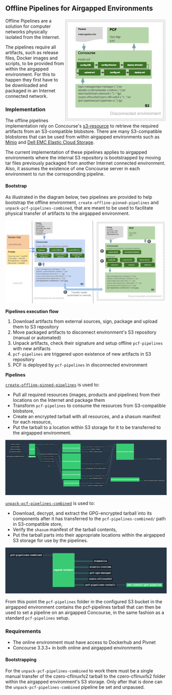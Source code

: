 ## Offline Pipelines for Airgapped Environments

<img src="images/offline-env-diagram.png" alt="offline-env-diagram" width="320" align="right"/>

Offline Pipelines are a solution for computer networks physically isolated from the Internet.

The pipelines require all artifacts, such as release files, Docker images and scripts, to be provided from within the airgapped environment. For this to happen they first have to be downloaded and packaged in an Internet connected network.


### Implementation

The offline pipelines implementation rely on Concourse's [s3-resource](https://github.com/concourse/s3-resource) to retrieve the required artifacts from an S3-compatible blobstore. There are many S3-compatible blobstores that can be used from within airgapped environments such as [Minio](https://minio.io/) and [Dell EMC Elastic Cloud Storage](https://www.dellemc.com/en-us/storage/ecs/index.htm).

The current implementation of these pipelines applies to airgapped environments where the internal S3 repository is bootstrapped by moving tar files previously packaged from another Internet connected environment. Also, it assumes the existence of one Concourse server in each environment to run the corresponding pipeline.

#### Bootstrap

As illustrated in the diagram below, two pipelines are provided to help bootstrap the offline environment, `create-offline-pinned-pipelines` and `unpack-pcf-pipelines-combined`, that are meant to be used to facilitate physical transfer of artifacts to the airgapped environment.

![offline-full-diagram](images/offline-full-diagram.png)

**Pipelines execution flow**

1. Download artifacts from external sources, sign, package and upload them to S3 repository
2. Move packaged artifacts to disconnect environment's S3 repository (manual or automated)
3. Unpack artifacts, check their signature and setup offline `pcf-pipelines` with new artifacts
4. `pcf-pipelines` are triggered upon existence of new artifacts in S3 repository
5. PCF is deployed by `pcf-pipelines` in disconnected environment

**Pipelines**

[`create-offline-pinned-pipelines`](https://github.com/pivotal-cf/pcf-pipelines/tree/master/create-offline-pinned-pipelines) is used to:

* Pull all required resources (images, products and pipelines) from their locations on the Internet and package them
* Transform `pcf-pipelines` to consume the resources from S3-compatible blobstore,
* Create an encrypted tarball with all resources, and a shasum manifest for each resource,
* Put the tarball to a location within S3 storage for it to be transferred to the airgapped environment.

![create-offline-pinned-pipelines](images/create-offline-pinned-pipelines.png)


[`unpack-pcf-pipelines-combined`](https://github.com/pivotal-cf/pcf-pipelines/tree/master/unpack-pcf-pipelines-combined) is used to:

* Download, decrypt, and extract the GPG-encrypted tarball into its components after it has transferred to the `pcf-pipelines-combined/` path in S3-compatible store,
* Verify the `shasum` manifest of the tarball contents,
* Put the tarball parts into their appropriate locations within the airgapped S3 storage for use by the pipelines.

![unpack-pcf-pipelines-combined](images/unpack-pcf-pipelines-combined.png)

From this point the `pcf-pipelines` folder in the configured S3 bucket in the airgapped environment contains the pcf-pipelines tarball that can then be used to set a pipeline on an airgapped Concourse, in the same fashion as a standard `pcf-pipelines` setup.

### Requirements

* The online environment must have access to Dockerhub and Pivnet
* Concourse 3.3.3+ in both online and airgapped environments

#### Bootstrapping

For the `unpack-pcf-pipelines-combined` to work there must be a single manual transfer of the czero-cflinuxfs2 tarball to the czero-cflinuxfs2 folder within the airgapped environment's S3 storage. Only after that is done can the `unpack-pcf-pipelines-combined` pipeline be set and unpaused.
